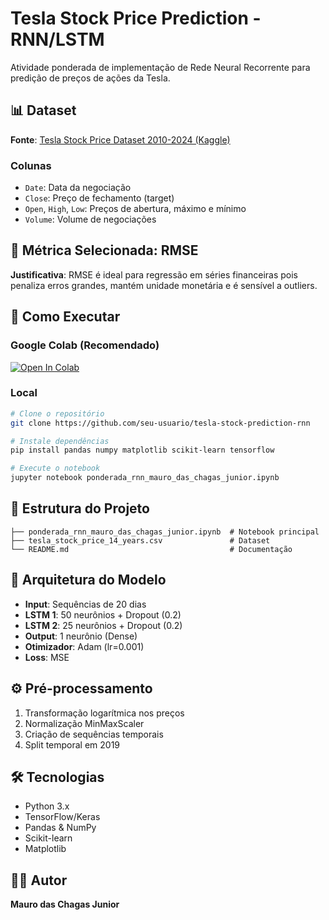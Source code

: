 # Tesla Stock Price Prediction - RNN/LSTM

Atividade ponderada de implementação de Rede Neural Recorrente para predição de preços de ações da Tesla.

## 📊 Dataset

**Fonte**: [Tesla Stock Price Dataset 2010-2024 (Kaggle)](https://www.kaggle.com/datasets/varpit94/tesla-stock-data-updated-till-15jun2021)

### Colunas

- `Date`: Data da negociação
- `Close`: Preço de fechamento (target)
- `Open`, `High`, `Low`: Preços de abertura, máximo e mínimo
- `Volume`: Volume de negociações

## 🎯 Métrica Selecionada: RMSE

**Justificativa**: RMSE é ideal para regressão em séries financeiras pois penaliza erros grandes, mantém unidade monetária e é sensível a outliers.

## 🚀 Como Executar

### Google Colab (Recomendado)

[![Open In Colab](https://colab.research.google.com/assets/colab-badge.svg)](https://colab.research.google.com/drive/11h6HVsWCyhjsKl82oyr44rc2sWWxj6gS?usp=sharing)

### Local

```bash
# Clone o repositório
git clone https://github.com/seu-usuario/tesla-stock-prediction-rnn

# Instale dependências
pip install pandas numpy matplotlib scikit-learn tensorflow

# Execute o notebook
jupyter notebook ponderada_rnn_mauro_das_chagas_junior.ipynb
```

## 📁 Estrutura do Projeto

```
├── ponderada_rnn_mauro_das_chagas_junior.ipynb  # Notebook principal
├── tesla_stock_price_14_years.csv               # Dataset
└── README.md                                    # Documentação
```

## 🧠 Arquitetura do Modelo

- **Input**: Sequências de 20 dias
- **LSTM 1**: 50 neurônios + Dropout (0.2)
- **LSTM 2**: 25 neurônios + Dropout (0.2)  
- **Output**: 1 neurônio (Dense)
- **Otimizador**: Adam (lr=0.001)
- **Loss**: MSE

## ⚙️ Pré-processamento

1. Transformação logarítmica nos preços
2. Normalização MinMaxScaler
3. Criação de sequências temporais
4. Split temporal em 2019

## 🛠️ Tecnologias

- Python 3.x
- TensorFlow/Keras
- Pandas & NumPy
- Scikit-learn
- Matplotlib

## 👨‍💻 Autor

**Mauro das Chagas Junior**
